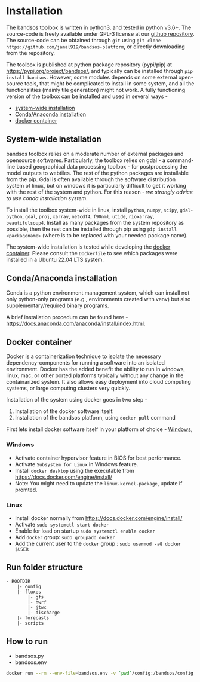 # Installation
The bandsos toolbox is written in python3, and tested in python v3.6+. The source-code is freely available under GPL-3
license at our [github repository](https://github.com/jamal919/bandsos-platform). The source-code can be obtained through
`git` using `git clone https://github.com/jamal919/bandsos-platform`, or directly downloading from the repository.

The toolbox is published at python package repository (pypi/pip) at https://pypi.org/project/bandsos/, and typically can
be installed through `pip install bandsos`. However, some modules depends on some external open-source tools, that might
be complicated to install in some system, and all the functionalities (mainly tile generation) might not work. A fully 
functioning version of the toolbox can be installed and used in several ways - 

* [system-wide installation](#system-wide-installation)
* [Conda/Anaconda installation](#condaanaconda-installation)
* [docker container](#stand-alone-installation)

## System-wide installation
bandsos toolbox relies on a moderate number of external packages and opensource softwares. Particularly, the toolbox 
relies on gdal - a command-line based geographical data processing toolbox - for postprocessing the model outputs to 
webtiles. The rest of the python packages are installable from the pip. Gdal is often 
available through the software distribution system of linux, but on windows it is particularly difficult to get it
working with the rest of the system and python. For this reason - *we strongly advice to use conda installation system*. 

To install the toolbox system-wide in linux, install `python`, `numpy`, `scipy`, `gdal-python`, `gdal`, `proj`, `xarray`, 
`netcdf4`, `f90nml`, `utide`, `rioxarray`, `beautifulsoup4`. Install as many packages from the system repository as 
possible, then the rest can be installed through pip using `pip install <packagename>` (where <packagename> is to be 
replaced with your needed package name).

The system-wide installation is tested while developing the [docker container](#docker-container). Please consult the
`Dockerfile` to see which packages were installed in a Ubuntu 22.04 LTS system.

## Conda/Anaconda installation
Conda is a python environment management system, which can install not only python-only programs (e.g., environments created
with venv) but also supplementary/required binary programs.

A brief installation procedure can be found here - https://docs.anaconda.com/anaconda/install/index.html.

## Docker container
Docker is a containerization technique to isolate the necessary dependency-components for running a software into an isolated
environment. Docker has the added benefit the ability to run in windows, linux, mac, or other ported platforms typically
without any change in the containarized system. It also allows easy deployment into cloud computing systems, or large
computing clusters very quickly.

Installation of the system using docker goes in two step - 
1. Installation of the docker software itself.
2. Installation of the bandsos platform, using `docker pull` command

First lets install docker software itself in your platform of choice - [Windows](#windows), 
### Windows
- Activate container hypervisor feature in BIOS for best performance.
- Activate `Subsystem for Linux` in Windows feature.
- Install `docker desktop` using the executable from https://docs.docker.com/engine/install/
- Note: You might need to update the `linux-kernel-package`, update if promted.

### Linux
- Install docker normally from https://docs.docker.com/engine/install/
- Activate `sudo systemctl start docker`
- Enable for load on startup `sudo systemctl enable docker`
- Add `docker` group: `sudo groupadd docker`
- Add the current user to the `docker` group : `sudo usermod -aG docker $USER`

## Run folder structure
```
- ROOTDIR
    |- config
    |- fluxes
        |- gfs
        |- hwrf
        |- jtwc
        |- discharge
    |- forecasts
    |- scripts
```
## How to run
- bandsos.py
- bandsos.env

```bash
docker run --rm --env-file=bandsos.env -v `pwd`/config:/bandsos/config -v `pwd`/fluxes:/bandsos/fluxes
```
